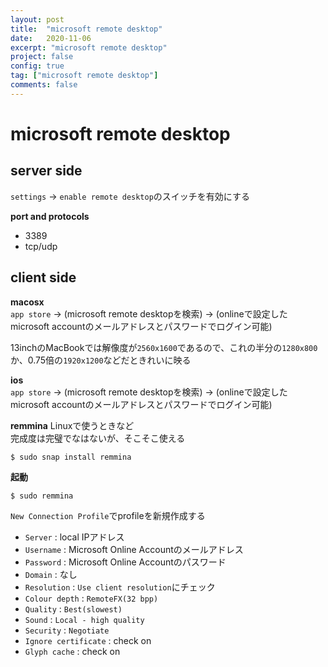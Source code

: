 ```yaml
---
layout: post
title:  "microsoft remote desktop"
date:   2020-11-06
excerpt: "microsoft remote desktop"
project: false
config: true
tag: ["microsoft remote desktop"]
comments: false
---
```


# microsoft remote desktop

## server side

`settings` -> `enable remote desktop`のスイッチを有効にする

**port and protocols**  
 - 3389
 - tcp/udp

## client side 

**macosx**  
`app store` -> (microsoft remote desktopを検索) -> (onlineで設定したmicrosoft accountのメールアドレスとパスワードでログイン可能)  

13inchのMacBookでは解像度が`2560x1600`であるので、これの半分の`1280x800`か、0.75倍の`1920x1200`などだときれいに映る  

**ios**  
`app store` -> (microsoft remote desktopを検索) -> (onlineで設定したmicrosoft accountのメールアドレスとパスワードでログイン可能)  

**remmina**
Linuxで使うときなど  
完成度は完璧でなはないが、そこそこ使える  
```console
$ sudo snap install remmina
```

**起動**
```console
$ sudo remmina
```

`New Connection Profile`でprofileを新規作成する
 - `Server` : local IPアドレス
 - `Username` : Microsoft Online Accountのメールアドレス
 - `Password` : Microsoft Online Accountのパスワード
 - `Domain` : なし
 - `Resolution` : `Use client resolution`にチェック
 - `Colour depth` : `RemoteFX(32 bpp)`
 - `Quality` : `Best(slowest)`
 - `Sound` : `Local - high quality`
 - `Security` : `Negotiate`
 - `Ignore certificate` : check on
 - `Glyph cache` : check on
